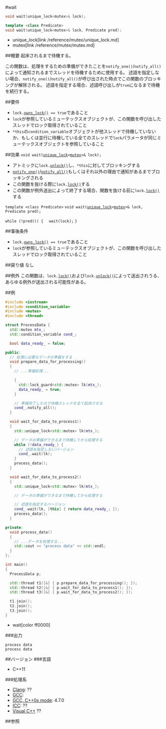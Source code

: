 #wait
```cpp
void wait(unique_lock<mutex>& lock);

template <class Predicate>
void wait(unique_lock<mutex>& lock, Predicate pred);
```
* unique_lock[link /reference/mutex/unique_lock.md]
* mutex[link /reference/mutex/mutex.md]


##概要
起床されるまで待機する。

この関数は、処理をするための準備ができたことを`notify_one()`/`notify_all()`によって通知されるまでスレッドを待機するために使用する。
述語を指定しない場合、`notify_one()`/`notify_all()`が呼び出された時点でこの関数のブロッキングが解除される。
述語を指定する場合、述語呼び出しが`true`になるまで待機を続行する。


##要件
- `lock.`[`owns_lock()`](/reference/mutex/unique_lock/owns_lock.md)` == true`であること
- `lock`が参照しているミューテックスオブジェクトが、この関数を呼び出したスレッドでロック取得されていること
- `*this`の`condition_variable`オブジェクトが他スレッドで待機していないか、もしくは並行に待機している全てのスレッドで`lock`パラメータが同じミューテックスオブジェクトを参照していること


##効果
`void wait(`[`unique_lock`](/reference/mutex/unique_lock.md)`<`[`mutex`](/reference/mutex/mutex.md)`>& lock);`

- アトミックに`lock.`[`unlock()`](/reference/mutex/unique_lock/unlock.md)し、`*this`に対してブロッキングする
- [`notify_one()`](./notify_one.md)/[`notify_all()`](./notify_all.md)もしくはそれ以外の理由で通知があるまでブロッキングされる
- この関数を抜ける際に`lock.`[`lock()`](/reference/mutex/unique_lock/lock.md)する
- この関数が例外送出によって終了する場合、関数を抜ける前に`lock.`[`lock()`](/reference/mutex/unique_lock/lock.md)する


`template <class Predicate>`
`void wait(`[`unique_lock`](/reference/mutex/unique_lock.md)`<`[`mutex`](/reference/mutex/mutex.md)`>& lock, Predicate pred);`

`while (!pred()) {`
`  wait(lock);`
`}`


##事後条件
- `lock.`[`owns_lock()`](/reference/mutex/unique_lock/owns_lock.md)` == true`であること
- `lock`が参照しているミューテックスオブジェクトが、この関数を呼び出したスレッドでロック取得されていること


##戻り値
なし


##例外
この関数は、`lock.`[`lock()`](/reference/mutex/unique_lock/lock.md)および`lock.`[`unlock()`](/reference/mutex/unique_lock/unlock.md)によって送出されうる、あらゆる例外が送出される可能性がある。


##例
```cpp
#include <iostream>
#include <condition_variable>
#include <mutex>
#include <thread>

struct ProcessData {
  std::mutex mtx_;
  std::condition_variable cond_;

  bool data_ready_ = false;

public:
  // 処理に必要なデータの準備をする
  void prepare_data_for_processing()
  {
    // ...準備処理...

    {
      std::lock_guard<std::mutex> lk(mtx_);
      data_ready_ = true;
    }

    // 準備完了したので待機スレッドを全て起床させる
    cond_.notify_all();
  }

  void wait_for_data_to_process1()
  {
    std::unique_lock<std::mutex> lk(mtx_);

    // データの準備ができるまで待機してから処理する
    while (!data_ready_) {
      // 述語を指定しないバージョン
      cond_.wait(lk);
    }
    process_data();
  }

  void wait_for_data_to_process2()
  {
    std::unique_lock<std::mutex> lk(mtx_);

    // データの準備ができるまで待機してから処理する

    // 述語を指定するバージョン
    cond_.wait(lk, [this] { return data_ready_; });
    process_data();
  }

private:
  void process_data()
  {
    // ...データを処理する...
    std::cout << "process data" << std::endl;
  }
};

int main()
{
  ProcessData p;

  std::thread t1([&] { p.prepare_data_for_processing(); });
  std::thread t2([&] { p.wait_for_data_to_process1(); });
  std::thread t3([&] { p.wait_for_data_to_process2(); });

  t1.join();
  t2.join();
  t3.join();
}
```
* wait[color ff0000]

###出力
```
process data
process data
```

##バージョン
###言語
- C++11

###処理系
- [Clang](/implementation#clang.md): ??
- [GCC](/implementation#gcc.md): 
- [GCC, C++0x mode](/implementation#gcc.md): 4.7.0
- [ICC](/implementation#icc.md): ??
- [Visual C++](/implementation#visual_cpp.md) ??


##参照


